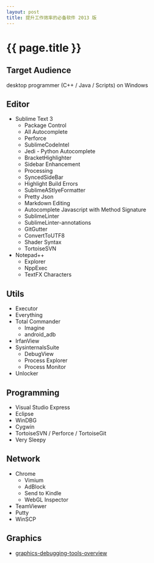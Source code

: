 ```yaml
---
layout: post
title: 提升工作效率的必备软件 2013 版
---
```


{{ page.title }}
================

## Target Audience ##
desktop programmer (C++ / Java / Scripts) on Windows

## Editor ##
* Sublime Text 3
  * Package Control
  * All Autocomplete
  * Perforce
  * SublimeCodeIntel
  * Jedi - Python Autocomplete
  * BracketHighlighter
  * Sidebar Enhancement
  * Processing
  * SyncedSideBar
  * Highlight Build Errors
  * SublimeAStlyeFormatter
  * Pretty Json
  * Markdown Editing 
  * Autocomplete Javascript with Method Signature 
  * SublimeLinter
  * SublimeLinter-annotations
  * GitGutter 
  * ConvertToUTF8
  * Shader Syntax 
  * TortoiseSVN
* Notepad++
  * Explorer
  * NppExec
  * TextFX Characters

## Utils ##
* Executor
* Everything
* Total Commander
  * Imagine
  * android_adb
* IrfanView
* SysinternalsSuite
  * DebugView
  * Process Explorer
  * Process Monitor
* Unlocker

## Programming ##
* Visual Studio Express
* Eclipse
* WinDBG
* Cygwin
* TortoiseSVN / Perforce / TortoiseGit
* Very Sleepy

## Network ##
* Chrome
  * Vimium
  * AdBlock
  * Send to Kindle
  * WebGL Inspector
* TeamViewer
* Putty
* WinSCP

## Graphics ##
* [graphics-debugging-tools-overview](http://vinjn.github.io/2013/07/07/graphics-debugging-tools-overview.html)
